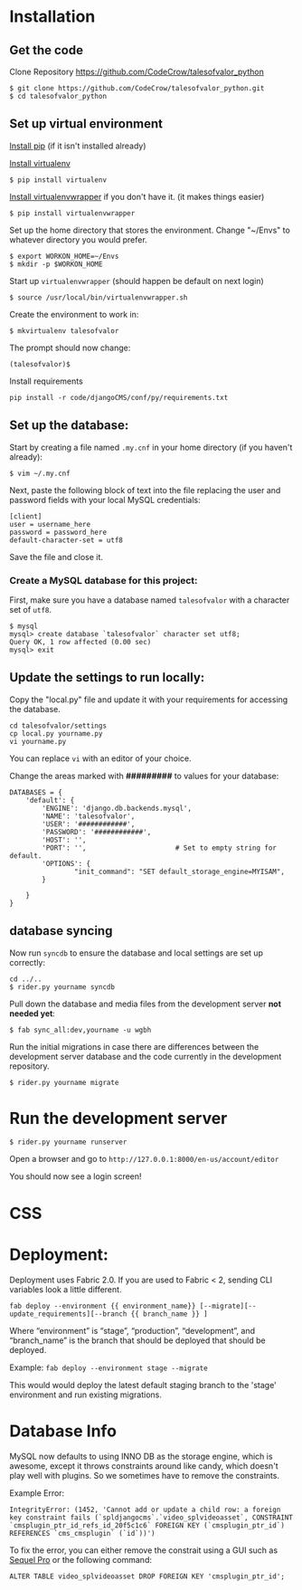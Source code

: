 # Installation

## Get the code
Clone Repository 
https://github.com/CodeCrow/talesofvalor_python

```
$ git clone https://github.com/CodeCrow/talesofvalor_python.git
$ cd talesofvalor_python
```


## Set up virtual environment

[Install pip](http://https://pip.pypa.io/en/stable/installing/) (if it isn't installed already)

[Install virtualenv](https://virtualenv.pypa.io/en/stable/installation/)

```
$ pip install virtualenv
```

[Install virtualenvwrapper](https://virtualenvwrapper.readthedocs.io/en/latest/) if you don't have it. (it makes things easier)

```
$ pip install virtualenvwrapper
```

Set up the home directory that stores the environment.
Change "~/Envs" to whatever directory you would prefer.


```
$ export WORKON_HOME=~/Envs
$ mkdir -p $WORKON_HOME

```

Start up ```virtualenvwrapper``` (should happen be default on next login)


```
$ source /usr/local/bin/virtualenvwrapper.sh
```

Create the environment to work in:

```
$ mkvirtualenv talesofvalor
```

The prompt should now change:

```
(talesofvalor)$
```

Install requirements

```
pip install -r code/djangoCMS/conf/py/requirements.txt
```

## Set up the database:

Start by creating a file named `.my.cnf` in your home directory (if you haven't already):

```
$ vim ~/.my.cnf
```

Next, paste the following block of text into the file replacing the user and password fields with your local MySQL credentials:

```
[client]
user = username_here
password = password_here
default-character-set = utf8
```

Save the file and close it.

### Create a MySQL database for this project:

First, make sure you have a database named `talesofvalor` with a character set of `utf8`.

```
$ mysql
mysql> create database `talesofvalor` character set utf8;
Query OK, 1 row affected (0.00 sec)
mysql> exit
```

## Update the settings to run locally:

Copy the "local.py" file and update it with your requirements for accessing the database.

```
cd talesofvalor/settings
cp local.py yourname.py
vi yourname.py
```
You can replace ```vi``` with an editor of your choice.

Change the areas marked with **#########** to values for your database:

```
DATABASES = {
    'default': {
        'ENGINE': 'django.db.backends.mysql', 
        'NAME': 'talesofvalor',
        'USER': '############',
        'PASSWORD': '############',
        'HOST': '',                     
        'PORT': '',                      # Set to empty string for default.
        'OPTIONS': {
                "init_command": "SET default_storage_engine=MYISAM",
        }

    }
}
```

## database syncing

Now run `syncdb` to ensure the database and local settings are set up correctly:

```
cd ../.. 
$ rider.py yourname syncdb
```

Pull down the database and media files from the development server **not needed yet**:

```
$ fab sync_all:dev,yourname -u wgbh
```

Run the initial migrations in case there are differences between the development server database and the code currently in the development repository.

```
$ rider.py yourname migrate
```


# Run the development server
```
$ rider.py yourname runserver
```

Open a browser and go to ```http://127.0.0.1:8000/en-us/account/editor```

You should now see a login screen!

# CSS



# Deployment:

Deployment uses Fabric 2.0.  If you are used to Fabric < 2, sending CLI variables look a little different.

`fab deploy --environment {{ environment_name}} [--migrate][--update_requirements][--branch {{ branch_name }} ]`

Where “environment” is “stage”, “production”, “development”, and “branch_name” is the branch that should be deployed that should be deployed.

Example:
`fab deploy --environment stage --migrate`

This would would deploy the latest default staging branch to the 'stage' environment and run existing migrations.


# Database Info

MySQL now defaults to using INNO DB as the storage engine, which is awesome, except it throws constraints around like candy, which doesn't play well with plugins.  So we sometimes have to remove the constraints.

Example Error: 

``IntegrityError: (1452, 'Cannot add or update a child row: a foreign key constraint fails (`spldjangocms`.`video_splvideoasset`, CONSTRAINT `cmsplugin_ptr_id_refs_id_20f5c1c6` FOREIGN KEY (`cmsplugin_ptr_id`) REFERENCES `cms_cmsplugin` (`id`))')``

To fix the error, you can either remove the constrait using a GUI such as [Sequel Pro](http://www.sequelpro.com/) or the following command:

``ALTER TABLE video_splvideoasset DROP FOREIGN KEY 'cmsplugin_ptr_id';``